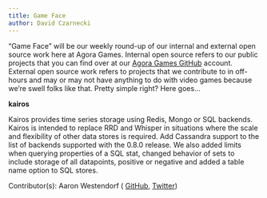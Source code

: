 ```yaml
---
title: Game Face
author: David Czarnecki
---
```

“Game Face” will be our weekly round-up of our internal and external open source work here at Agora Games. Internal open source refers to our public projects that you can find over at our [Agora Games GitHub](https://github.com/agoragames/) account. External open source work refers to projects that we contribute to in off-hours and may or may not have anything to do with video games because we’re swell folks like that. Pretty simple right? Here goes…

 **kairos**

 Kairos provides time series storage using Redis, Mongo or SQL backends. Kairos is intended to replace RRD and Whisper in situations where the scale and flexibility of other data stores is required. Add Cassandra support to the list of backends supported with the 0.8.0 release. We also added limits when querying properties of a SQL stat, changed behavior of sets to include storage of all datapoints, positive or negative and added a table name option to SQL stores.

 Contributor(s): Aaron Westendorf ( [GitHub](https://github.com/awestendorf/), [Twitter](https://twitter.com/WashUffize))

  
